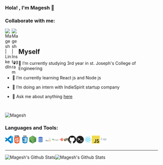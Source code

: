 ### Hola! , I'm Magesh 👋

### Collaborate with me:

[<img align="left"  alt="Magesh | LinkedIn" width="22px" src="https://cdn.jsdelivr.net/npm/simple-icons@v3/icons/linkedin.svg" />][linkedin]

[<img align="left" alt="Magesh | Instagram" width="22px" src="https://cdn.jsdelivr.net/npm/simple-icons@v3/icons/instagram.svg" />][instagram]

<br/><br/>

## Myself

- 🔭 I’m currently studying 3rd year in st. Joseph's College of Engineering

- 🌱 I’m currently learning React js and Node js

- 👯 I’m doing an intern with IndieSpirit startup company

- 💬 Ask me about anything [here](https://github.com/Magesh16/Magi/issues)


<br/>
<p  align="left">  <img  src="https://komarev.com/ghpvc/?username=Magesh16"  alt="Magesh"  />  </p>

  
### Languages and Tools:


[<img align="left" alt="Visual Studio Code" width="26px" src="https://raw.githubusercontent.com/github/explore/80688e429a7d4ef2fca1e82350fe8e3517d3494d/topics/visual-studio-code/visual-studio-code.png" />][linkedin]

  

[<img align="left" alt="HTML5" width="26px" src="https://raw.githubusercontent.com/github/explore/80688e429a7d4ef2fca1e82350fe8e3517d3494d/topics/html/html.png" />][linkedin]

  

[<img align="left" alt="CSS3" width="26px" src="https://raw.githubusercontent.com/github/explore/80688e429a7d4ef2fca1e82350fe8e3517d3494d/topics/css/css.png" />][linkedin]

  

[<img align="left" alt="Node.js" width="26px" src="https://raw.githubusercontent.com/github/explore/80688e429a7d4ef2fca1e82350fe8e3517d3494d/topics/nodejs/nodejs.png" />][linkedin]

  

[<img align="left" alt="SQL" width="26px" src="https://raw.githubusercontent.com/github/explore/80688e429a7d4ef2fca1e82350fe8e3517d3494d/topics/sql/sql.png" />][linkedin]

  

[<img align="left" alt="MySQL" width="26px" src="https://raw.githubusercontent.com/github/explore/80688e429a7d4ef2fca1e82350fe8e3517d3494d/topics/mysql/mysql.png" />][linkedin]

  

[<img align="left" alt="MongoDB" width="26px" src="https://raw.githubusercontent.com/github/explore/80688e429a7d4ef2fca1e82350fe8e3517d3494d/topics/mongodb/mongodb.png" />][linkedin]

  

[<img align="left" alt="Git" width="26px" src="https://raw.githubusercontent.com/github/explore/80688e429a7d4ef2fca1e82350fe8e3517d3494d/topics/git/git.png" />][linkedin]

  

[<img align="left" alt="GitHub" width="26px" src="https://raw.githubusercontent.com/github/explore/78df643247d429f6cc873026c0622819ad797942/topics/github/github.png" />][linkedin]

  

[<img align="left" alt="Terminal" width="26px" src="https://raw.githubusercontent.com/github/explore/80688e429a7d4ef2fca1e82350fe8e3517d3494d/topics/terminal/terminal.png" />][linkedin]

  

[<img align="left" alt="React" width="26px" src="https://raw.githubusercontent.com/github/explore/80688e429a7d4ef2fca1e82350fe8e3517d3494d/topics/react/react.png" />][linkedin]

  

[<img align="left" alt="JS" width="26px" src="https://raw.githubusercontent.com/github/explore/80688e429a7d4ef2fca1e82350fe8e3517d3494d/topics/javascript/javascript.png" />][linkedin]

[<img align="left" alt="Java" width="26px" src="https://raw.githubusercontent.com/github/explore/80688e429a7d4ef2fca1e82350fe8e3517d3494d/topics/java/java.png" />][linkedin]
  
<br  />

<br  />

---


<img  align="left"  alt="Magesh's Github Stats"  src="https://github-readme-stats.vercel.app/api?username=Magesh16&show_icons=true&include_all_commits=true&hide_border=true&theme=radical&count_private=true"  />

<img  align="left"  alt="Magesh's Github Stats"  src="https://github-readme-stats.vercel.app/api/top-langs/?username=Magesh16&layout=compact&theme=radical"  />

[instagram]: https://www.instagram.com/m_a_g_i_sk

[linkedin]: https://www.linkedin.com/in/magesh-s-45660a1b8/
